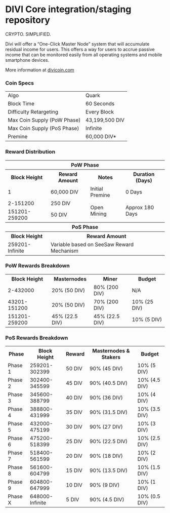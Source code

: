 DIVI Core integration/staging repository
=====================================

CRYPTO. SIMPLIFIED.

Divi will offer a “One-Click Master Node” system that will accumulate residual income for users. This offers a way for users to accrue passive income that can be monitored easily from all operating systems and mobile smartphone devices.

More information at [divicoin.com](http://www.divicoin.com) 
### Coin Specs
<table>
<tr><td>Algo</td><td>Quark</td></tr>
<tr><td>Block Time</td><td>60 Seconds</td></tr>
<tr><td>Difficulty Retargeting</td><td>Every Block</td></tr>
<tr><td>Max Coin Supply (PoW Phase)</td><td>43,199,500 DIV</td></tr>
<tr><td>Max Coin Supply (PoS Phase)</td><td>Infinite</td></tr>
<tr><td>Premine</td><td>60,000 DIV*</td></tr>
</table>

### Reward Distribution

<table>
<th colspan=4>PoW Phase</th>
<tr><th>Block Height</th><th>Reward Amount</th><th>Notes</th><th>Duration (Days)</th></tr>
<tr><td>1</td><td>60,000 DIV</td><td>Initial Premine</td><td>0 Days</td></tr>
<tr><td>2-151200</td><td>250 DIV</td><td rowspan=2>Open Mining</td><td rowspan=2> Approx 180 Days</td></tr>
<tr><td>151201-259200</td><td>50 DIV</td></tr>
<tr><th colspan=4>PoS Phase</th></tr>
<tr><th>Block Height</th><th colspan=3>Reward Amount</th></tr>
<tr><td>259201-Infinite</td><td colspan=3>Variable based on SeeSaw Reward Mechanism</td></tr>
</table>

### PoW Rewards Breakdown

<table>
<th>Block Height</th><th>Masternodes</th><th>Miner</th><th>Budget</th>
<tr><td>2-432000</td><td>20% (50 DIV)</td><td>80% (200 DIV)</td><td>N/A</td></tr>
<tr><td>43201-151200</td><td>20% (50 DIV)</td><td>70% (200 DIV)</td><td>10% (25 DIV)</td></tr>
<tr><td>151201-259200</td><td>45% (22.5 DIV)</td><td>45% (22.5 DIV)</td><td>10% (5 DIV)</td></tr>
</table>

### PoS Rewards Breakdown

<table>
<th>Phase</th><th>Block Height</th><th>Reward</th><th>Masternodes & Stakers</th><th>Budget</th>
<tr><td>Phase 1</td><td>259201-302399</td><td>50 DIV</td><td>90% (45 DIV)</td><td>10% (5 DIV)</td></tr>
<tr><td>Phase 2</td><td>302400-345599</td><td>45 DIV</td><td>90% (40.5 DIV)</td><td>10% (4.5 DIV)</td></tr>
<tr><td>Phase 3</td><td>345600-388799</td><td>40 DIV</td><td>90% (36 DIV)</td><td>10% (4 DIV)</td></tr>
<tr><td>Phase 4</td><td>388800-431999</td><td>35 DIV</td><td>90% (31.5 DIV)</td><td>10% (3.5 DIV)</td></tr>
<tr><td>Phase 5</td><td>432000-475199</td><td>30 DIV</td><td>90% (27 DIV)</td><td>10% (3 DIV)</td></tr>
<tr><td>Phase 6</td><td>475200-518399</td><td>25 DIV</td><td>90% (22.5 DIV)</td><td>10% (2.5 DIV)</td></tr>
<tr><td>Phase 7</td><td>518400-561599</td><td>20 DIV</td><td>90% (18 DIV)</td><td>10% (2 DIV)</td></tr>
<tr><td>Phase 8</td><td>561600-604799</td><td>15 DIV</td><td>90% (13.5 DIV)</td><td>10% (1.5 DIV)</td></tr>
<tr><td>Phase 9</td><td>604800-647999</td><td>10 DIV</td><td>90% (9 DIV)</td><td>10% (1 DIV)</td></tr>
<tr><td>Phase X</td><td>648000-Infinite</td><td>5 DIV</td><td>90% (4.5 DIV)</td><td>10% (0.5 DIV)</td></tr>
</table>
